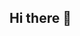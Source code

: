 ## Hi there 👋

<!--
**bn-khalil/bn-khalil** is a ✨ _special_ ✨ repository because its `README.md` (this file) appears on your GitHub profile.
<a href="https://github.com/oakoudad/badge42"><img src="https://badge.mediaplus.ma/binary/kben-tou" alt="kben-tou's 42 stats" /></a>
